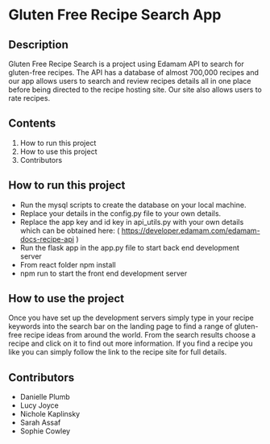 
#  Gluten Free Recipe Search App 



## Description

Gluten Free Recipe Search is a project using Edamam API to search for gluten-free recipes. The API has a database of almost 700,000 recipes and our app allows users to search and review recipes details all in one place before being directed to the recipe hosting site. 
Our site also allows users to rate recipes. 

## Contents
1. How to run this project
2. How to use this project
3. Contributors

## How to run this project

* Run the mysql scripts to create the database on your local machine. 
* Replace your details in the config.py file to your own details. 
* Replace the app key and id key in api_utils.py with your own details which can be obtained here: ( https://developer.edamam.com/edamam-docs-recipe-api )
* Run the flask app in the app.py file to start back end development server
* From react folder npm install 
* npm run to start the front end development server


## How to use the project

Once you have set up the development servers simply type in your recipe keywords into the search bar on the landing page to find a range of gluten-free recipe ideas from around the world. From the search results choose a recipe and click on it to find out more information. If you find a recipe you like you can simply follow the link to the recipe site for full details. 


## Contributors 

* Danielle Plumb
* Lucy Joyce
* Nichole Kaplinsky
* Sarah Assaf
* Sophie Cowley 
